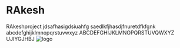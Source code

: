 # RAkesh
RAkeshproject
jdsafhasigdsiuahfg
saedlkfjhasdjfnuretdfkfgnk
abcdefghijklmnopqrstuvwxyz
ABCDEFGHIJKLMNOPQRSTUVQWXYZ
UJIYGJHBJ
![logo](https://github.com/aviligondarakesh/RAkesh/assets/153702391/34bccaa1-44be-4d20-8365-a04184670f6e)

